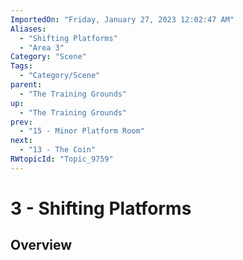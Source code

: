 ```yaml
---
ImportedOn: "Friday, January 27, 2023 12:02:47 AM"
Aliases:
  - "Shifting Platforms"
  - "Area 3"
Category: "Scene"
Tags:
  - "Category/Scene"
parent:
  - "The Training Grounds"
up:
  - "The Training Grounds"
prev:
  - "15 - Minor Platform Room"
next:
  - "13 - The Coin"
RWtopicId: "Topic_9759"
---
```

# 3 - Shifting Platforms
## Overview
